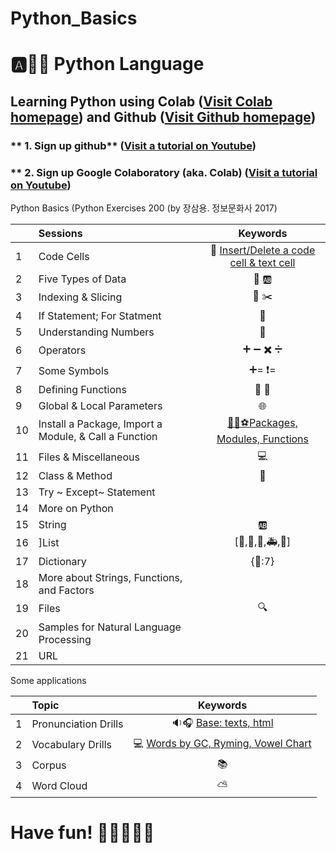 # Python_Basics

# :a::hamster::paw_prints: Python Language
## **Learning Python** using **Colab** ([Visit Colab homepage](https://colab.research.google.com/?utm_source=scs-index)) and **Github** ([Visit Github homepage](https://github.com/))

### ** 1. Sign up github** ([Visit a tutorial on Youtube](https://www.youtube.com/watch?v=c-NikCpec7U))
### ** 2. Sign up Google Colaboratory (aka. Colab) ([Visit a tutorial on Youtube](https://www.youtube.com/watch?v=2X_EU18OeYM))

Python Basics (Python Exercises 200 (by 장삼용. 정보문화사 2017)

|  | Sessions | Keywords |
|:--|:---|:---:|
| 1 | Code Cells | 🐾 [Insert/Delete a code cell & text cell](https://github.com/ms624atyale/Python_Basics/blob/main/1_CodeCells_Basic_.ipynb)|  
| 2 | Five Types of Data | 🔢 🆎  |
| 3 | Indexing & Slicing | 📌 ✂️  |
| 4 | If Statement; For Statment | 🔂  | 
| 5 | Understanding Numbers | 🔢  | 
| 6 | Operators | ➕ ➖ ✖️ ➗  | 
| 7  | Some Symbols | ➕= ❗=  | 
| 8  | Defining Functions | 🍔 🍧  | 
| 9  | Global & Local Parameters | 🌐  | 
| 10 | Install a Package, Import a Module, & Call a Function | [🎁🎒⚽Packages, Modules, Functions](https://github.com/ms624atyale/Python_Basics/blob/main/10_InstallPackages_ImportModlues_CallFunctions.ipynb) | 
| 11 | Files & Miscellaneous | 💻  | 
| 12 | Class & Method | 🔐  | 
| 13 | Try ~ Except~ Statement |  | 
| 14 | More on Python |  | 
| 15 | String | 🆎  | 
| 16 | ]List | [🚙,🚗,🚒,🚑,🚎]  | 
| 17 | Dictionary | {🌈:7} | 
| 18 | More about Strings, Functions, and Factors |  | 
| 19 | Files | 🔍  | 
| 20 | Samples for Natural Language Processing |  | 
| 21 | URL|  | 


Some applications

|  | Topic | Keywords |
|:--|:---|:---:|
| 1 | Pronunciation Drills |  🔉🎧 [Base: texts, html](https://github.com/ms624atyale/Python_Basics/blob/main/22_Text2Speech_ModifiedfromMK316.ipynb)| 
| 2| Vocabulary Drills | 💻 [Words by GC, Ryming, Vowel Chart](https://github.com/ms624atyale/Python_Basics/blob/main/VocabularyDrills_ModifiedfromMK316.ipynb)| 
| 3| Corpus | 📚
| 4| Word Cloud | ⛅
# Have fun! :icecream::tropical_drink::cake::apple::watermelon:
